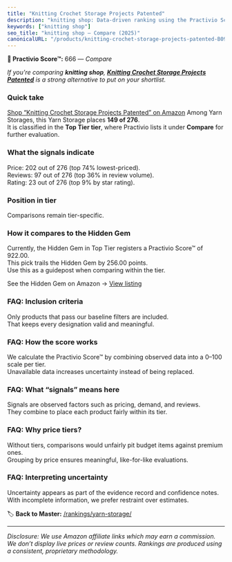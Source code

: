 ```yaml
---
title: "Knitting Crochet Storage Projects Patented"
description: "knitting shop: Data-driven ranking using the Practivio Score™. Positioned by quality, value, demand, findability, momentum."
keywords: ["knitting shop"]
seo_title: "knitting shop — Compare (2025)"
canonicalURL: "/products/knitting-crochet-storage-projects-patented-B092LNH45Z/"
---
```


**🛒 Practivio Score™:** 666 — _Compare_


*If you're comparing **knitting shop**, **[Knitting Crochet Storage Projects Patented](https://www.amazon.com/dp/B092LNH45Z?tag=practivio-20)** is a strong alternative to put on your shortlist.*
### Quick take
[Shop “Knitting Crochet Storage Projects Patented” on Amazon](https://www.amazon.com/dp/B092LNH45Z?tag=practivio-20)
Among Yarn Storages, this Yarn Storage places **149 of 276**.  
It is classified in the **Top Tier tier**, where Practivio lists it under **Compare** for further evaluation.

### What the signals indicate
Price: 202 out of 276 (top 74% lowest-priced).  
Reviews: 97 out of 276 (top 36% in review volume).  
Rating: 23 out of 276 (top 9% by star rating).  

### Position in tier
Comparisons remain tier-specific.

### How it compares to the Hidden Gem
Currently, the Hidden Gem in Top Tier registers a Practivio Score™ of 922.00.  
This pick trails the Hidden Gem by 256.00 points.  
Use this as a guidepost when comparing within the tier.  

See the Hidden Gem on Amazon → [View listing](https://www.amazon.com/dp/B085Z7WVXR?tag=practivio-20)

### FAQ: Inclusion criteria
Only products that pass our baseline filters are included.  
That keeps every designation valid and meaningful.

### FAQ: How the score works
We calculate the Practivio Score™ by combining observed data into a 0–100 scale per tier.  
Unavailable data increases uncertainty instead of being replaced.

### FAQ: What “signals” means here
Signals are observed factors such as pricing, demand, and reviews.  
They combine to place each product fairly within its tier.

### FAQ: Why price tiers?
Without tiers, comparisons would unfairly pit budget items against premium ones.  
Grouping by price ensures meaningful, like-for-like evaluations.

### FAQ: Interpreting uncertainty
Uncertainty appears as part of the evidence record and confidence notes.  
With incomplete information, we prefer restraint over estimates.

<!-- Missing template for Compare/CompareWithinPriceClass -->


🏷️ **Back to Master:** [/rankings/yarn-storage/](/rankings/yarn-storage/)

---
_Disclosure: We use Amazon affiliate links which may earn a commission. We don’t display live prices or review counts. Rankings are produced using a consistent, proprietary methodology._
